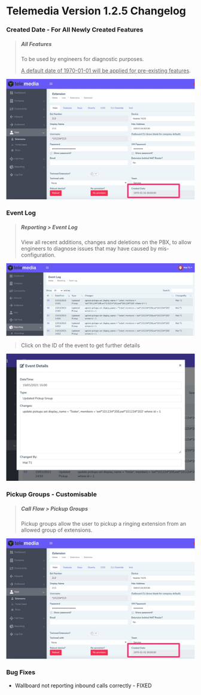 # Telemedia Version 1.2.5 Changelog



### Created Date - For All Newly Created Features

> ##### All Features
>
> To be used by engineers for diagnostic purposes.
>
> <u>A default date of 1970-01-01 will be applied for pre-existing features</u>.

![re-provision](https://github.com/codebase-technology/Telemedia-Documentation/raw/master/1.2.5/images/createddate.jpg)



### Event Log

> ##### Reporting > Event Log
>
> View all recent additions, changes and deletions on the PBX, to allow engineers to diagnose issues that may have caused by mis-configuration.
>

<img src="https://github.com/codebase-technology/Telemedia-Documentation/raw/master/1.2.5/images/events.jpg" /> 

> Click on the ID of the event to get further details

<img src="https://github.com/codebase-technology/Telemedia-Documentation/raw/master/1.2.5/images/event.jpg" />



### Pickup Groups - Customisable

> ##### Call Flow > Pickup Groups
>
> Pickup groups allow the user to pickup a ringing extension from an allowed group of extensions.  

![re-provision](https://github.com/codebase-technology/Telemedia-Documentation/raw/master/1.2.5/images/createddate.jpg)





### Bug Fixes

- Wallboard not reporting inbound calls correctly - FIXED

